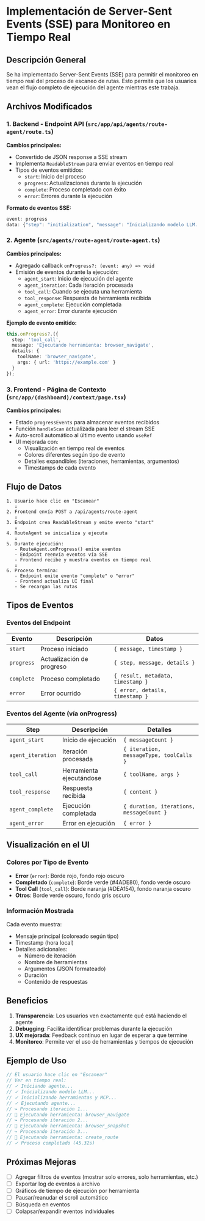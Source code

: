 # Implementación de Server-Sent Events (SSE) para Monitoreo en Tiempo Real

## Descripción General

Se ha implementado Server-Sent Events (SSE) para permitir el monitoreo en tiempo real del proceso de escaneo de rutas. Esto permite que los usuarios vean el flujo completo de ejecución del agente mientras este trabaja.

## Archivos Modificados

### 1. Backend - Endpoint API (`src/app/api/agents/route-agent/route.ts`)

**Cambios principales:**
- Convertido de JSON response a SSE stream
- Implementa `ReadableStream` para enviar eventos en tiempo real
- Tipos de eventos emitidos:
  - `start`: Inicio del proceso
  - `progress`: Actualizaciones durante la ejecución
  - `complete`: Proceso completado con éxito
  - `error`: Errores durante la ejecución

**Formato de eventos SSE:**
```typescript
event: progress
data: {"step": "initialization", "message": "Inicializando modelo LLM..."}
```

### 2. Agente (`src/agents/route-agent/route-agent.ts`)

**Cambios principales:**
- Agregado callback `onProgress?: (event: any) => void`
- Emisión de eventos durante la ejecución:
  - `agent_start`: Inicio de ejecución del agente
  - `agent_iteration`: Cada iteración procesada
  - `tool_call`: Cuando se ejecuta una herramienta
  - `tool_response`: Respuesta de herramienta recibida
  - `agent_complete`: Ejecución completada
  - `agent_error`: Error durante ejecución

**Ejemplo de evento emitido:**
```typescript
this.onProgress?.({
  step: 'tool_call',
  message: 'Ejecutando herramienta: browser_navigate',
  details: {
    toolName: 'browser_navigate',
    args: { url: 'https://example.com' }
  }
});
```

### 3. Frontend - Página de Contexto (`src/app/(dashboard)/context/page.tsx`)

**Cambios principales:**
- Estado `progressEvents` para almacenar eventos recibidos
- Función `handleScan` actualizada para leer el stream SSE
- Auto-scroll automático al último evento usando `useRef`
- UI mejorada con:
  - Visualización en tiempo real de eventos
  - Colores diferentes según tipo de evento
  - Detalles expandibles (iteraciones, herramientas, argumentos)
  - Timestamps de cada evento

## Flujo de Datos

```
1. Usuario hace clic en "Escanear"
   ↓
2. Frontend envía POST a /api/agents/route-agent
   ↓
3. Endpoint crea ReadableStream y emite evento "start"
   ↓
4. RouteAgent se inicializa y ejecuta
   ↓
5. Durante ejecución:
   - RouteAgent.onProgress() emite eventos
   - Endpoint reenvía eventos vía SSE
   - Frontend recibe y muestra eventos en tiempo real
   ↓
6. Proceso termina:
   - Endpoint emite evento "complete" o "error"
   - Frontend actualiza UI final
   - Se recargan las rutas
```

## Tipos de Eventos

### Eventos del Endpoint

| Evento | Descripción | Datos |
|--------|-------------|-------|
| `start` | Proceso iniciado | `{ message, timestamp }` |
| `progress` | Actualización de progreso | `{ step, message, details }` |
| `complete` | Proceso completado | `{ result, metadata, timestamp }` |
| `error` | Error ocurrido | `{ error, details, timestamp }` |

### Eventos del Agente (vía onProgress)

| Step | Descripción | Detalles |
|------|-------------|----------|
| `agent_start` | Inicio de ejecución | `{ messageCount }` |
| `agent_iteration` | Iteración procesada | `{ iteration, messageType, toolCalls }` |
| `tool_call` | Herramienta ejecutándose | `{ toolName, args }` |
| `tool_response` | Respuesta recibida | `{ content }` |
| `agent_complete` | Ejecución completada | `{ duration, iterations, messageCount }` |
| `agent_error` | Error en ejecución | `{ error }` |

## Visualización en el UI

### Colores por Tipo de Evento

- **Error** (`error`): Borde rojo, fondo rojo oscuro
- **Completado** (`complete`): Borde verde (#4ADE80), fondo verde oscuro
- **Tool Call** (`tool_call`): Borde naranja (#DEA154), fondo naranja oscuro
- **Otros**: Borde verde oscuro, fondo gris oscuro

### Información Mostrada

Cada evento muestra:
- Mensaje principal (coloreado según tipo)
- Timestamp (hora local)
- Detalles adicionales:
  - Número de iteración
  - Nombre de herramientas
  - Argumentos (JSON formateado)
  - Duración
  - Contenido de respuestas

## Beneficios

1. **Transparencia**: Los usuarios ven exactamente qué está haciendo el agente
2. **Debugging**: Facilita identificar problemas durante la ejecución
3. **UX mejorada**: Feedback continuo en lugar de esperar a que termine
4. **Monitoreo**: Permite ver el uso de herramientas y tiempos de ejecución

## Ejemplo de Uso

```typescript
// El usuario hace clic en "Escanear"
// Ver en tiempo real:
// ✓ Iniciando agente...
// ✓ Inicializando modelo LLM...
// ✓ Inicializando herramientas y MCP...
// ✓ Ejecutando agente...
// ↪ Procesando iteración 1...
// 🔧 Ejecutando herramienta: browser_navigate
// ↪ Procesando iteración 2...
// 🔧 Ejecutando herramienta: browser_snapshot
// ↪ Procesando iteración 3...
// 🔧 Ejecutando herramienta: create_route
// ✓ Proceso completado (45.32s)
```

## Próximas Mejoras

- [ ] Agregar filtros de eventos (mostrar solo errores, solo herramientas, etc.)
- [ ] Exportar log de eventos a archivo
- [ ] Gráficos de tiempo de ejecución por herramienta
- [ ] Pausar/reanudar el scroll automático
- [ ] Búsqueda en eventos
- [ ] Colapsar/expandir eventos individuales
